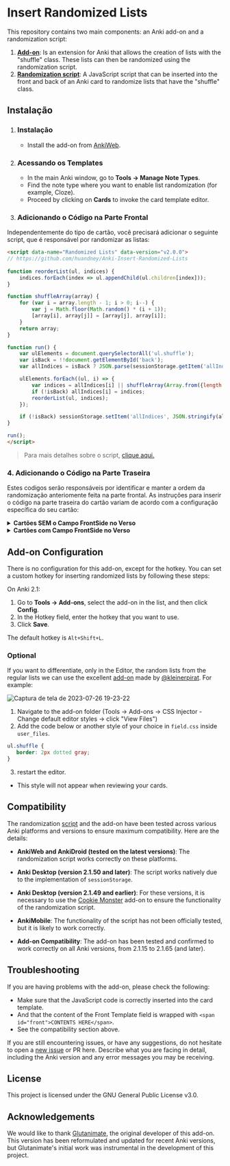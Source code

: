 # Insert Randomized Lists

This repository contains two main components: an Anki add-on and a randomization script:

1. **[Add-on](https://github.com/huandney/Anki-Insert-Randomized-Lists/tree/main/src/addon)**: Is an extension for Anki that allows the creation of lists with the "shuffle" class. These lists can then be randomized using the randomization script.
2. **[Randomization script](https://github.com/huandney/Anki-Insert-Randomized-Lists/tree/main/src/card)**: A JavaScript script that can be inserted into the front and back of an Anki card to randomize lists that have the "shuffle" class.

## Instalação

1. ### Instalação
    - Install the add-on from [AnkiWeb](https://ankiweb.net/shared/info/1610249201).

2. ### Acessando os Templates
    
    - In the main Anki window, go to **Tools → Manage Note Types**.
    - Find the note type where you want to enable list randomization (for example, Cloze).
    - Proceed by clicking on **Cards** to invoke the card template editor.

3. ### Adicionando o Código na Parte Frontal
Independentemente do tipo de cartão, você precisará adicionar o seguinte script, que é responsável por randomizar as listas:
```html
<script data-name="Randomized Lists" data-version="v2.0.0">
// https://github.com/huandney/Anki-Insert-Randomized-Lists
    
function reorderList(ul, indices) {
    indices.forEach(index => ul.appendChild(ul.children[index]));
}

function shuffleArray(array) {
    for (var i = array.length - 1; i > 0; i--) {
        var j = Math.floor(Math.random() * (i + 1));
        [array[i], array[j]] = [array[j], array[i]];
    }
    return array;
}

function run() {
    var ulElements = document.querySelectorAll('ul.shuffle');
    var isBack = !!document.getElementById('back');
    var allIndices = isBack ? JSON.parse(sessionStorage.getItem('allIndices')) : {};

    ulElements.forEach((ul, i) => {
        var indices = allIndices[i] || shuffleArray(Array.from({length: ul.children.length}, (_, idx) => idx));
        if (!isBack) allIndices[i] = indices;
        reorderList(ul, indices);
    });

    if (!isBack) sessionStorage.setItem('allIndices', JSON.stringify(allIndices));
}

run();
</script>
```
> Para mais detalhes sobre o script, [clique aqui.](https://github.com/huandney/Anki-Insert-Randomized-Lists/tree/Randomized-Lists-v2.0.0/src/card)

### 4. Adicionando o Código na Parte Traseira
Estes codigos serão responsáveis por identificar e manter a ordem da randomização anteriomente feita na parte frontal.
As instruções para inserir o código na parte traseira do cartão variam de acordo com a configuração específica do seu cartão:

<details>
  <summary><strong>Cartões SEM o Campo FrontSide no Verso</strong></summary>
    
Se o seu cartão não possui o campo `{{FrontSide}}`, você deve adicionar o script completo com o acrescento do id="black ao metadados, como abaixo:
  
```html
<script data-name="Randomized Lists" data-version="v2.0.0" id="black">
// https://github.com/huandney/Anki-Insert-Randomized-Lists
    
function reorderList(ul, indices) {
    indices.forEach(index => ul.appendChild(ul.children[index]));
}

function shuffleArray(array) {
    for (var i = array.length - 1; i > 0; i--) {
        var j = Math.floor(Math.random() * (i + 1));
        [array[i], array[j]] = [array[j], array[i]];
    }
    return array;
}

function run() {
    var ulElements = document.querySelectorAll('ul.shuffle');
    var isBack = !!document.getElementById('back');
    var allIndices = isBack ? JSON.parse(sessionStorage.getItem('allIndices')) : {};

    ulElements.forEach((ul, i) => {
        var indices = allIndices[i] || shuffleArray(Array.from({length: ul.children.length}, (_, idx) => idx));
        if (!isBack) allIndices[i] = indices;
        reorderList(ul, indices);
    });

    if (!isBack) sessionStorage.setItem('allIndices', JSON.stringify(allIndices));
}

run();
</script>
```
</details>

<details>
  <summary><strong>Cartões com Campo FrontSide no Verso</strong></summary>
    
Para cartões que possuem o campo `{{FrontSide}}`, você não precisa adicionar o script inteiro novamente. Basta inserir a seguinte metatag:
    
```html
<meta id="back">`
```
> Essa metatag assegura que o script reconheça corretamente a parte traseira do cartão e mantenha a ordem de randomização feita anteriormente na parte frontal.
</details>

## Add-on Configuration

There is no configuration for this add-on, except for the hotkey. You can set a custom hotkey for inserting randomized lists by following these steps:

On Anki 2.1:

1. Go to **Tools → Add-ons**, select the add-on in the list, and then click **Config**.
2. In the Hotkey field, enter the hotkey that you want to use.
3. Click **Save**.

The default hotkey is `Alt+Shift+L`.

### Optional
If you want to differentiate, only in the Editor, the random lists from the regular lists we can use the excellent [add-on](https://ankiweb.net/shared/info/181103283) made by [@kleinerpirat](https://github.com/kleinerpirat). For example:

![Captura de tela de 2023-07-26 19-23-22](https://github.com/huandney/Anki-Insert-Randomized-Lists/assets/19948348/1facd2a6-a565-4124-bc45-eaf105a2124a)


1. Navigate to the add-on folder (Tools → Add-ons → CSS Injector - Change default editor styles → click "View Files")
2. Add the code below or another style of your choice in `field.css` inside `user_files`.
 ```css
ul.shuffle {
    border: 2px dotted gray;
}
```
3. restart the editor.

* This style will not appear when reviewing your cards.

## Compatibility

The randomization [script](https://github.com/huandney/Anki-Insert-Randomized-Lists/blob/main/src/card/template.html) and the add-on have been tested across various Anki platforms and versions to ensure maximum compatibility. Here are the details:

- **AnkiWeb and AnkiDroid (tested on the latest versions)**: The randomization script works correctly on these platforms.
    
- **Anki Desktop (version 2.1.50 and later)**: The script works natively due to the implementation of `sessionStorage`.
    
- **Anki Desktop (version 2.1.49 and earlier)**: For these versions, it is necessary to use the [Cookie Monster](https://ankiweb.net/shared/info/1501583548) add-on to ensure the functionality of the randomization script.
    
- **AnkiMobile**: The functionality of the script has not been officially tested, but it is likely to work correctly.
    
- **Add-on Compatibility**: The add-on has been tested and confirmed to work correctly on all Anki versions, from 2.1.15 to 2.1.65 (and later).

## Troubleshooting

If you are having problems with the add-on, please check the following:

* Make sure that the JavaScript code is correctly inserted into the card template.
* And that the content of the Front Template field is wrapped with `<span id="front">CONTENTS HERE</span>`.
* See the compatibility section above.

If you are still encountering issues, or have any suggestions, do not hesitate to open a [new issue](https://github.com/huandney/Anki-Insert-Randomized-Lists/issues) or PR here. Describe what you are facing in detail, including the Anki version and any error messages you may be receiving.

## License

This project is licensed under the GNU General Public License v3.0.

## Acknowledgements

We would like to thank [Glutanimate](https://github.com/glutanimate/anki-addons-misc/tree/master/src/editor_random_list), the original developer of this add-on. This version has been reformulated and updated for recent Anki versions, but Glutanimate's initial work was instrumental in the development of this project.


